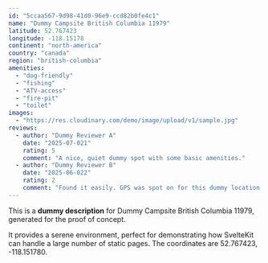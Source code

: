 ```yaml
---
id: "5ccaa567-9d98-41d0-96e9-ccd82b0fe4c1"
name: "Dummy Campsite British Columbia 11979"
latitude: 52.767423
longitude: -118.15178
continent: "north-america"
country: "canada"
region: "british-columbia"
amenities:
  - "dog-friendly"
  - "fishing"
  - "ATV-access"
  - "fire-pit"
  - "toilet"
images:
  - "https://res.cloudinary.com/demo/image/upload/v1/sample.jpg"
reviews:
  - author: "Dummy Reviewer A"
    date: "2025-07-021"
    rating: 5
    comment: "A nice, quiet dummy spot with some basic amenities."
  - author: "Dummy Reviewer B"
    date: "2025-06-022"
    rating: 2
    comment: "Found it easily. GPS was spot on for this dummy location."
---
```


This is a **dummy description** for Dummy Campsite British Columbia 11979, generated for the proof of concept.

It provides a serene environment, perfect for demonstrating how SvelteKit can handle a large number of static pages. The coordinates are 52.767423, -118.151780.
